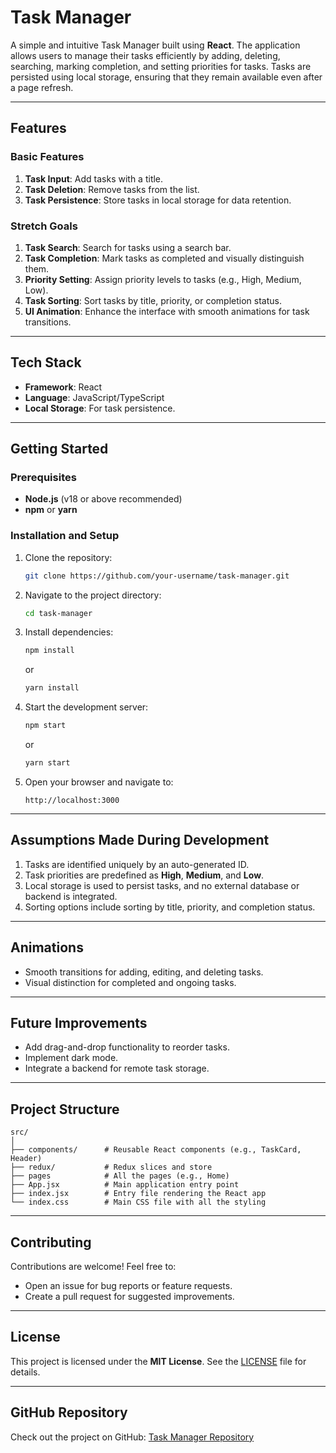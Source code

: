 
# Task Manager

A simple and intuitive Task Manager built using **React**. The application allows users to manage their tasks efficiently by adding, deleting, searching, marking completion, and setting priorities for tasks. Tasks are persisted using local storage, ensuring that they remain available even after a page refresh.

---

## Features

### **Basic Features**
1. **Task Input**: Add tasks with a title.
2. **Task Deletion**: Remove tasks from the list.
3. **Task Persistence**: Store tasks in local storage for data retention.

### **Stretch Goals**
1. **Task Search**: Search for tasks using a search bar.
2. **Task Completion**: Mark tasks as completed and visually distinguish them.
3. **Priority Setting**: Assign priority levels to tasks (e.g., High, Medium, Low).
4. **Task Sorting**: Sort tasks by title, priority, or completion status.
5. **UI Animation**: Enhance the interface with smooth animations for task transitions.

---

## Tech Stack

- **Framework**: React
- **Language**: JavaScript/TypeScript
- **Local Storage**: For task persistence.

---

## Getting Started

### Prerequisites
- **Node.js** (v18 or above recommended)
- **npm** or **yarn**

### Installation and Setup
1. Clone the repository:
   ```bash
   git clone https://github.com/your-username/task-manager.git
   ```
2. Navigate to the project directory:
   ```bash
   cd task-manager
   ```
3. Install dependencies:
   ```bash
   npm install
   ```
   or
   ```bash
   yarn install
   ```

4. Start the development server:
   ```bash
   npm start
   ```
   or
   ```bash
   yarn start
   ```

5. Open your browser and navigate to:
   ```
   http://localhost:3000
   ```

---

## Assumptions Made During Development

1. Tasks are identified uniquely by an auto-generated ID.
2. Task priorities are predefined as **High**, **Medium**, and **Low**.
3. Local storage is used to persist tasks, and no external database or backend is integrated.
4. Sorting options include sorting by title, priority, and completion status.

---

## Animations
- Smooth transitions for adding, editing, and deleting tasks.
- Visual distinction for completed and ongoing tasks.

---

## Future Improvements
- Add drag-and-drop functionality to reorder tasks.
- Implement dark mode.
- Integrate a backend for remote task storage.

---

## Project Structure

```
src/
│
├── components/      # Reusable React components (e.g., TaskCard, Header)
├── redux/           # Redux slices and store
├── pages            # All the pages (e.g., Home)
├── App.jsx          # Main application entry point
├── index.jsx        # Entry file rendering the React app
└── index.css        # Main CSS file with all the styling  
```

---

## Contributing

Contributions are welcome! Feel free to:
- Open an issue for bug reports or feature requests.
- Create a pull request for suggested improvements.

---

## License

This project is licensed under the **MIT License**. See the [LICENSE](LICENSE) file for details.

---

## GitHub Repository

Check out the project on GitHub: [Task Manager Repository](https://github.com/Awarth/task_manager)
